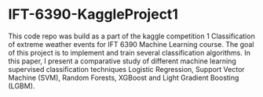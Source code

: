 # IFT-6390-KaggleProject1

This code repo was build as a part of the kaggle competition 1 Classification of extreme weather events for IFT 6390 Machine Learning course. The goal of this project is to implement and train several classification algorithms. In this paper, I present a comparative study of different machine learning supervised classification techniques Logistic Regression, Support Vector Machine (SVM), Random Forests, XGBoost and Light Gradient Boosting (LGBM). 

